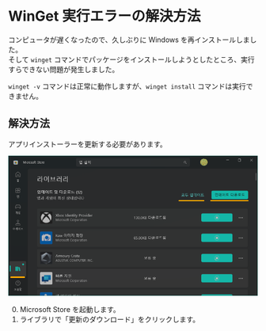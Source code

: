 # WinGet 実行エラーの解決方法

コンピュータが遅くなったので、久しぶりに Windows を再インストールしました。  
そして `winget` コマンドでパッケージをインストールしようとしたところ、実行すらできない問題が発生しました。

`winget -v` コマンドは正常に動作しますが、`winget install` コマンドは実行できません。

## 解決方法

アプリインストーラーを更新する必要があります。

![アプリストアで全アプリの更新をダウンロード中](img.png)

0. Microsoft Store を起動します。  
1. ライブラリで「更新のダウンロード」をクリックします。


